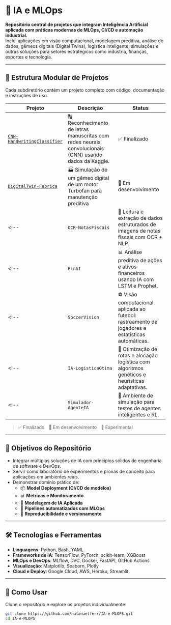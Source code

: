 # 🤖 IA e MLOps

**Repositório central de projetos que integram Inteligência Artificial aplicada com práticas modernas de MLOps, CI/CD e automação industrial.**  
Inclui aplicações em visão computacional, modelagem preditiva, análise de dados, gêmeos digitais (Digital Twins), logística inteligente, simulações e outras soluções para setores estratégicos como indústria, finanças, esportes e tecnologia.

---

## 📁 Estrutura Modular de Projetos

Cada subdiretório contém um projeto completo com código, documentação e instruções de uso.

| Projeto | Descrição | Status |
|--------|-----------|--------|
| [`CNN-HandwritingClassifier`](./CNN-HandwritingClassifier) | 🔠 Reconhecimento de letras manuscritas com redes neurais convolucionais (CNN) usando dados da Kaggle. | ✅ Finalizado |
| [`DigitalTwin-Fabrica`](./Digital%20Twin%20com%20Previsão%20de%20Falhas%20(Manutenção%20Preditiva)) | 🏭 Simulação de um gêmeo digital de um motor Turbofan para manutenção preditiva | 🚧 Em desenvolvimento |
<!-- | `OCR-NotasFiscais` | 🧾 Leitura e extração de dados estruturados de imagens de notas fiscais com OCR + NLP. | 🚧 Em desenvolvimento | -->
<!-- | `FinAI` | 📊 Análise preditiva de ações e ativos financeiros usando IA com LSTM e Prophet. | 🚧 Em desenvolvimento | -->
<!-- | `SoccerVision` | ⚽ Visão computacional aplicada ao futebol: rastreamento de jogadores e estatísticas automáticas. | 🧪 Experimental | -->
<!-- | `IA-LogisticaOtima` | 🚚 Otimização de rotas e alocação logística com algoritmos genéticos e heurísticas adaptativas. | 🧪 Experimental | -->
<!-- | `Simulador-AgenteIA` | 🧠 Ambiente de simulação para testes de agentes inteligentes e RL. | 🧪 Experimental | -->

> ✅ Finalizado 🚧 Em desenvolvimento 🧪 Experimental

---

## 🎯 Objetivos do Repositório

- Integrar múltiplas soluções de IA com princípios sólidos de engenharia de software e DevOps.
- Servir como laboratório de experimentos e provas de conceito para aplicações em ambientes reais.
- Demonstrar domínio prático de:
  - 📦 **Model Deployment (CI/CD de modelos)**
  - 📊 **Métricas e Monitoramento**
  - 🧠 **Modelagem de IA Aplicada**
  - 🔁 **Pipelines automatizados com MLOps**
  - 🔄 **Reproducibilidade e versionamento**

---

## 🛠️ Tecnologias e Ferramentas

- **Linguagens**: Python, Bash, YAML
- **Frameworks de IA**: TensorFlow, PyTorch, scikit-learn, XGBoost
- **MLOps e DevOps**: MLflow, DVC, Docker, FastAPI, GitHub Actions
- **Visualização**: Matplotlib, Seaborn, Plotly
- **Cloud e Deploy**: Google Cloud, AWS, Heroku, Streamlit

---

## 📌 Como Usar

Clone o repositório e explore os projetos individualmente:

```bash
git clone https://github.com/natanaelferr/IA-e-MLOPS.git
cd IA-e-MLOPS
